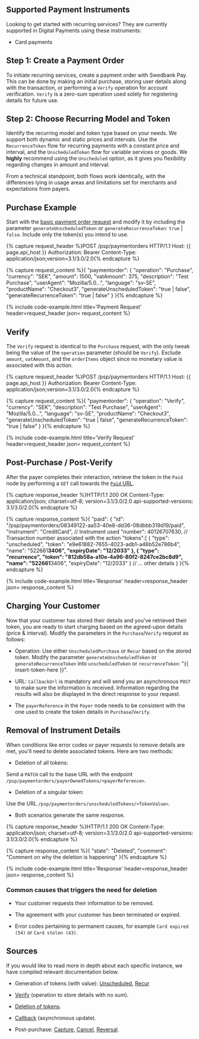
## Supported Payment Instruments

Looking to get started with recurring services? They are currently supported
in Digital Payments using these instruments:

*   Card payments

## Step 1: Create a Payment Order

To initiate recurring services, create a payment order with Swedbank Pay.
This can be done by making an initial purchase, storing user details along with
the transaction, or performing a `Verify` operation for account verification.
`Verify` is a zero-sum operation used solely for registering details for future
use.

## Step 2: Choose Recurring Model and Token

Identify the recurring model and token type based on your needs. We support both
dynamic and static prices and intervals. Use the `RecurrenceToken` flow for
recurring payments with a constant price and interval, and the
`UnscheduledToken` flow for variable services or goods. We **highly** recommend
using the `Unscheduled` option, as it gives you flexibility regarding changes
in amount and interval.

From a technical standpoint, both flows work identically, with the differences
lying in usage areas and limitations set for merchants and expectations from
payers.

## Purchase Example

Start with the [basic payment order request][basic-request] and modify it by
including the parameter `generateUnscheduledToken` or `generateRecurrenceToken`:
`true` | `false`. Include only the token(s) you intend to use.

{% capture request_header %}POST /psp/paymentorders HTTP/1.1
Host: {{ page.api_host }}
Authorization: Bearer <AccessToken>
Content-Type: application/json;version=3.1/3.0/2.0{% endcapture %}

{% capture request_content %}{
"paymentorder": {
"operation": "Purchase",
"currency": "SEK",
"amount": 1500,
"vatAmount": 375,
"description": "Test Purchase",
"userAgent": "Mozilla/5.0...",
"language": "sv-SE",
"productName": "Checkout3",
"generateUnscheduledToken": "true | false",
"generateRecurrenceToken": "true | false"
    }
}{% endcapture %}

{% include code-example.html
    title='Payment Request'
    header=request_header
    json= request_content
    %}

## Verify

The `Verify` request is identical to the `Purchase` request, with the only tweak
being the value of the `operation` parameter (should be `Verify`). Exclude
`amount`, `vatAmount`, and the `orderItems` object since no monetary value is
associated with this action.

{% capture request_header %}POST /psp/paymentorders HTTP/1.1
Host: {{ page.api_host }}
Authorization: Bearer <AccessToken>
Content-Type: application/json;version=3.1/3.0/2.0{% endcapture %}

{% capture request_content %}{
"paymentorder": {
"operation": "Verify",
"currency": "SEK",
"description": "Test Purchase",
"userAgent": "Mozilla/5.0...",
"language": "sv-SE",
"productName": "Checkout3",
"generateUnscheduledToken": "true | false",
"generateRecurrenceToken": "true | false"
    }
}{% endcapture %}

{% include code-example.html
    title='Verify Request'
    header=request_header
    json= request_content
    %}

## Post-Purchase / Post-Verify

After the payer completes their interaction, retrieve the token in the `Paid`
node by performing a `GET` call towards the [`Paid` URL][paid].

{% capture response_header %}HTTP/1.1 200 OK
Content-Type: application/json; charset=utf-8; version=3.1/3.0/2.0
api-supported-versions: 3.1/3.0/2.0{% endcapture %}

{% capture response_content %}{
    "paid": {
    "id": "/psp/paymentorders/08349122-aa53-40e8-dd36-08dbbb319d19/paid",
    "instrument": "CreditCard", // Instrument used
    "number": 40126707630, // Transaction number associated with the action
    "tokens":[
        {
          "type": "unscheduled",
          "token": "e9e61882-7655-4023-adb1-a46b52e786b4",
          "name": "522661******3406",
          "expiryDate": "12/2033"
        },
        {
          "type": "recurrence",
          "token": "812db58a-a10e-4a96-80f2-8247ce2bc8d9",
          "name": "522661******3406",
          "expiryDate": "12/2033"
        }
       // ... other details
    }
}{% endcapture %}

{% include code-example.html
    title='Response'
    header=response_header
    json= response_content
    %}

## Charging Your Customer

Now that your customer has stored their details and you've retrieved their
token, you are ready to start charging based on the agreed-upon details (price &
interval). Modify the parameters in the `Purchase`/`Verify` request as follows:

*   Operation: Use either `UnscheduledPurchase` or `Recur` based on the stored
    token. Modify the parameter `generateUnscheduledToken` or
    `generateRecurrenceToken` into `unscheduledToken` or `recurrenceToken`:
    "{{ insert-token-here }}".

*   URL: `CallbackUrl` is mandatory and will send you an asynchronous `POST` to
    make sure the information is received. Information regarding the results
    will also be displayed in the direct response to your request.

*   The `payerReference` in the `Payer` node needs to be consistent with the one
    used to create the token details in `Purchase`/`Verify`.

## Removal of Instrument Details

 When conditions like error codes or payer requests to remove details are met,
 you'll need to delete associated tokens. Here are two methods:

*   Deletion of all tokens:

 Send a `PATCH` call to the base URL with the endpoint
 `/psp/paymentorders/payerOwnedTokens/<payerReference>`.

*   Deletion of a singular token:

Use the URL `/psp/paymentorders/unscheduledTokens/<TokenValue>`.

*   Both scenarios generate the same response.

{% capture response_header %}HTTP/1.1 200 OK
Content-Type: application/json; charset=utf-8; version=3.1/3.0/2.0
api-supported-versions: 3.1/3.0/2.0{% endcapture %}

{% capture response_content %}{
"state": "Deleted",
"comment": "Comment on why the deletion is happening"
}{% endcapture %}

{% include code-example.html
    title='Response'
    header=response_header
    json= response_content
    %}

### Common causes that triggers the need for deletion

*   Your customer requests their information to be removed.

*   The agreement with your customer has been terminated or expired.

*   Error codes pertaining to permanent causes, for example `Card expired (54)`
    or `Card stolen (43)`.

## Sources

If you would like to read more in depth about each specific instance, we have
compiled relevant documentation below.

*   Generation of tokens (with value): [Unscheduled][unscheduled],
    [Recur][recur]

*   [Verify][verify] (operation to store details with no sum).

*   [Deletion of tokens][delete-token].

*   [Callback][callback] (asynchronous update).

*   Post-purchase: [Capture][capture], [Cancel][cancel], [Reversal][reversal].

[basic-request]: /checkout-v3/get-started/payment-request-3-1/#create-payment-order
[callback]: /checkout-v3/features/core/callback
[cancel]: /checkout-v3/features/core/cancel
[capture]: /checkout-v3/features/core/payment-order-capture
[delete-token]: /checkout-v3/features/optional/delete-token
[paid]: https://api.externalintegration.payex.com/psp/paymentorders/<PaymentOrderIdHere>/paid
[recur]: /checkout-v3/features/optional/recur
[reversal]: /checkout-v3/features/core/reversal
[unscheduled]: /checkout-v3/features/optional/unscheduled
[verify]: /checkout-v3/features/optional/verify

